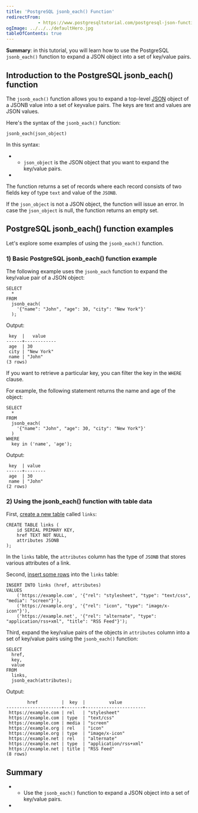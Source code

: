 ```yaml
---
title: 'PostgreSQL jsonb_each() Function'
redirectFrom: 
            - https://www.postgresqltutorial.com/postgresql-json-functions/postgresql-jsonb_each/
ogImage: ../../../defaultHero.jpg
tableOfContents: true
---
```


**Summary**: in this tutorial, you will learn how to use the PostgreSQL `jsonb_each()` function to expand a JSON object into a set of key/value pairs.



## Introduction to the PostgreSQL jsonb_each() function



The `jsonb_each()` function allows you to expand a top-level [JSON](/docs/postgresql/postgresql-json/) object of a JSONB value into a set of keyvalue pairs. The keys are text and values are JSON values.



Here's the syntax of the `jsonb_each()` function:



```
jsonb_each(json_object)
```



In this syntax:



- - `json_object` is the JSON object that you want to expand the key/value pairs.
- 


The function returns a set of records where each record consists of two fields key of type `text` and value of the `JSONB`.



If the `json_object` is not a JSON object, the function will issue an error. In case the `json_object` is null, the function returns an empty set.



## PostgreSQL jsonb_each() function examples



Let's explore some examples of using the `jsonb_each()` function.



### 1) Basic PostgreSQL jsonb_each() function example



The following example uses the `jsonb_each` function to expand the key/value pair of a JSON object:



```
SELECT
  *
FROM
  jsonb_each(
    '{"name": "John", "age": 30, "city": "New York"}'
  );
```



Output:



```
 key  |   value
------+------------
 age  | 30
 city | "New York"
 name | "John"
(3 rows)
```



If you want to retrieve a particular key, you can filter the key in the `WHERE` clause.



For example, the following statement returns the name and age of the object:



```
SELECT
  *
FROM
  jsonb_each(
    '{"name": "John", "age": 30, "city": "New York"}'
  )
WHERE
  key in ('name', 'age');
```



Output:



```
 key  | value
------+--------
 age  | 30
 name | "John"
(2 rows)
```



### 2) Using the jsonb_each() function with table data



First, [create a new table](/docs/postgresql/postgresql-create-table) called `links`:



```
CREATE TABLE links (
    id SERIAL PRIMARY KEY,
    href TEXT NOT NULL,
    attributes JSONB
);
```



In the `links` table, the `attributes` column has the type of `JSONB` that stores various attributes of a link.



Second, [insert some rows](/docs/postgresql/postgresql-insert-multiple-rows) into the `links` table:



```
INSERT INTO links (href, attributes)
VALUES
    ('https://example.com', '{"rel": "stylesheet", "type": "text/css", "media": "screen"}'),
    ('https://example.org', '{"rel": "icon", "type": "image/x-icon"}'),
    ('https://example.net', '{"rel": "alternate", "type": "application/rss+xml", "title": "RSS Feed"}');
```



Third, expand the key/value pairs of the objects in `attributes` column into a set of key/value pairs using the `jsonb_each()` function:



```
SELECT
  href,
  key,
  value
FROM
  links,
  jsonb_each(attributes);
```



Output:



```
        href         |  key  |         value
---------------------+-------+-----------------------
 https://example.com | rel   | "stylesheet"
 https://example.com | type  | "text/css"
 https://example.com | media | "screen"
 https://example.org | rel   | "icon"
 https://example.org | type  | "image/x-icon"
 https://example.net | rel   | "alternate"
 https://example.net | type  | "application/rss+xml"
 https://example.net | title | "RSS Feed"
(8 rows)
```



## Summary



- - Use the `jsonb_each()` function to expand a JSON object into a set of key/value pairs.
- 
